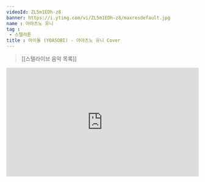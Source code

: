 ```yaml
---
videoId: ZL5m1EDh-z8
banner: https://i.ytimg.com/vi/ZL5m1EDh-z8/maxresdefault.jpg
name : 아야츠노 유니
tag : 
 - 스텔라툰
title : 아이돌 (YOASOBI) - 아야츠노 유니 Cover
---
```

> [[스텔라이브 음악 목록]]
<div style="position:relative;width:100%;padding-bottom:56.25%"><iframe style="width:100%;height:100%; position:absolute"  src="https://www.youtube.com/embed/ZL5m1EDh-z8"  frameborder="0" allow="accelerometer; autoplay; clipboard-write; encrypted-media; gyroscope; picture-in-picture; web-share" allowfullscreen></iframe></div>